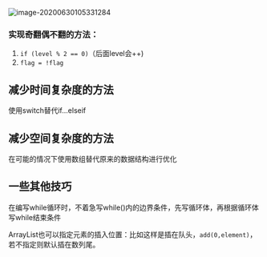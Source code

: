 ![image-20200630105331284](E:\homework\Markdown\算法\img\image-20200630105331284.png)

### 实现奇翻偶不翻的方法：

1. `if (level % 2 == 0)`（后面level会++)
2. `flag = !flag`

## 减少时间复杂度的方法

使用switch替代if...elseif





## 减少空间复杂度的方法

在可能的情况下使用数组替代原来的数据结构进行优化



## 一些其他技巧

在编写while循环时，不着急写while()内的边界条件，先写循环体，再根据循环体写while结束条件

ArrayList也可以指定元素的插入位置：比如这样是插在队头，`add(0,element)`，若不指定则默认插在数列尾。



